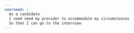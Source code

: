```yaml
---
userneed: |
  As a candidate
  I need need my provider to accommodate my circumstances
  So that I can go to the interview
---
```

